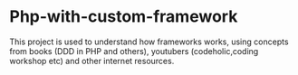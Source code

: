 # Php-with-custom-framework
This project is used to understand how frameworks works,  using concepts from books (DDD in PHP and others), youtubers (codeholic,coding workshop etc) and other internet resources.
